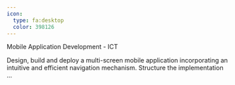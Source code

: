 ```yaml
---
icon:
  type: fa:desktop
  color: 398126
---
```

Mobile Application Development - ICT

Design, build and deploy a multi-screen mobile application incorporating an intuitive and efficient navigation mechanism. Structure the implementation ... 
